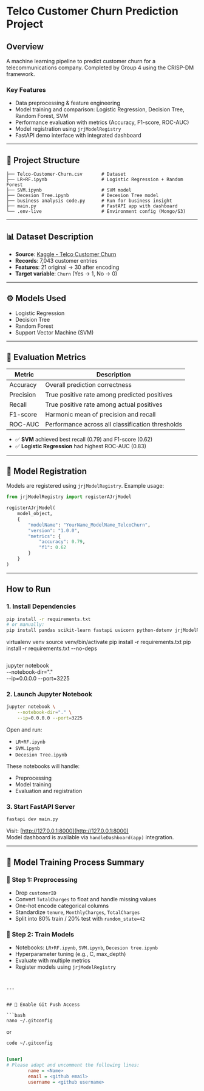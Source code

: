 # Telco Customer Churn Prediction Project

## Overview
A machine learning pipeline to predict customer churn for a telecommunications company. Completed by Group 4 using the CRISP-DM framework.

### Key Features
- Data preprocessing & feature engineering
- Model training and comparison: Logistic Regression, Decision Tree, Random Forest, SVM
- Performance evaluation with metrics (Accuracy, F1-score, ROC-AUC)
- Model registration using `jrjModelRegistry`
- FastAPI demo interface with integrated dashboard

---

## 📂 Project Structure

```
├── Telco-Customer-Churn.csv       # Dataset
├── LR+RF.ipynb                    # Logistic Regression + Random Forest
├── SVM.ipynb                      # SVM model
├── Decesion Tree.ipynb            # Decesion Tree model
├── business analysis code.py      # Run for business insight
├── main.py                        # FastAPI app with dashboard
└── .env-live                      # Environment config (Mongo/S3)
```

---

## 📊 Dataset Description

- **Source**: [Kaggle - Telco Customer Churn](https://www.kaggle.com/datasets/blastchar/telco-customer-churn)
- **Records**: 7,043 customer entries
- **Features**: 21 original → 30 after encoding
- **Target variable**: `Churn` (Yes → 1, No → 0)

---

## ⚙️ Models Used

- Logistic Regression
- Decision Tree
- Random Forest
- Support Vector Machine (SVM)

---

## 🧠 Evaluation Metrics

| Metric      | Description                                   |
|-------------|-----------------------------------------------|
| Accuracy    | Overall prediction correctness                |
| Precision   | True positive rate among predicted positives  |
| Recall      | True positive rate among actual positives     |
| F1-score    | Harmonic mean of precision and recall         |
| ROC-AUC     | Performance across all classification thresholds |

- ✅ **SVM** achieved best recall (0.79) and F1-score (0.62)
- ✅ **Logistic Regression** had highest ROC-AUC (0.83)

---

## 🧪 Model Registration

Models are registered using `jrjModelRegistry`. Example usage:

```python
from jrjModelRegistry import registerAJrjModel

registerAJrjModel(
    model_object,
    {
        "modelName": "YourName_ModelName_TelcoChurn",
        "version": "1.0.0",
        "metrics": {
            "accuracy": 0.79,
            "f1": 0.62
        }
    }
)
```

---

## How to Run

### 1. Install Dependencies

```bash
pip install -r requirements.txt
# or manually:
pip install pandas scikit-learn fastapi uvicorn python-dotenv jrjModelRegistry
```
virtualenv venv
source venv/bin/activate
pip install -r requirements.txt
pip install -r requirements.txt --no-deps
```

```
jupyter notebook \
    --notebook-dir="." \
    --ip=0.0.0.0 --port=3225

### 2. Launch Jupyter Notebook

```bash
jupyter notebook \
    --notebook-dir="." \
    --ip=0.0.0.0 --port=3225
```
Open and run:
- `LR+RF.ipynb`
- `SVM.ipynb`
- `Decesion Tree.ipynb`

These notebooks will handle:
- Preprocessing
- Model training
- Evaluation and registration

### 3. Start FastAPI Server

```bash
fastapi dev main.py
```

Visit: [http://127.0.0.1:8000](http://127.0.0.1:8000)  
Model dashboard is available via `handleDashboard(app)` integration.

---

## 🔁 Model Training Process Summary

### 🔹 Step 1: Preprocessing
- Drop `customerID`
- Convert `TotalCharges` to float and handle missing values
- One-hot encode categorical columns
- Standardize `tenure`, `MonthlyCharges`, `TotalCharges`
- Split into 80% train / 20% test with `random_state=42`

### 🔹 Step 2: Train Models
- Notebooks: `LR+RF.ipynb`, `SVM.ipynb`, `Decesion tree.ipynb`
- Hyperparameter tuning (e.g., C, max_depth)
- Evaluate with multiple metrics
- Register models using `jrjModelRegistry`

```


---


## 🔐 Enable Git Push Access

```bash
nano ~/.gitconfig
```

or

```bash
code ~/.gitconfig
```

```ini

[user]
# Please adapt and uncomment the following lines:
        name = <Name>
        email = <github email>
        username = <github username>
